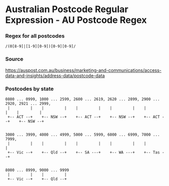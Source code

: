 # Australian Postcode Regular Expression - AU Postcode Regex

### Regex for all postcodes

`/(0[8-9]|[1-9][0-9])[0-9][0-9]/`

### Source

https://auspost.com.au/business/marketing-and-communications/access-data-and-insights/address-data/postcode-data

### Postcodes by state

    0800 ... 0999, 1000 ... 2599, 2600 ... 2619, 2620 ... 2899, 2900 ... 2920, 2921 ... 2999,
     |         |    |         |    |         |    |         |    |         |    |         |    
     +-- ACT --+    +-- NSW --+    +-- ACT --+    +-- NSW --+    +-- ACT --+    +-- NSW --+
    
    
    3000 ... 3999, 4000 ... 4999, 5000 ... 5999, 6000 ... 6999, 7000 ... 7999, 
     |         |    |         |    |         |    |         |    |         |    
     +-- Vic --+    +-- Qld --+    +-- SA ---+    +-- WA ---+    +-- Tas --+
    
    
    8000 ... 8999, 9000 ... 9999
     |         |    |         |
     +-- Vic --+    +-- Qld --+

